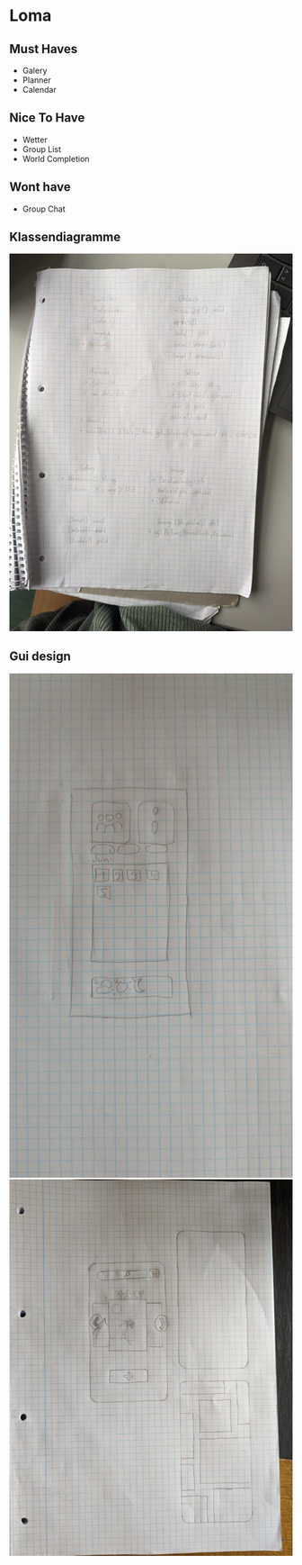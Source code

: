 # Loma

## Must Haves

- Galery
- Planner
- Calendar

## Nice To Have

- Wetter
- Group List
- World Completion

## Wont have

- Group Chat

## Klassendiagramme

![alt text](DocImages/Klassendiagramme.jpg)

## Gui design

![alt text](DocImages/GUI_Secondscreen.jpg) ![alt text](Docimages/GUI_Startscreen.jpg)
